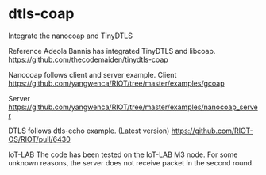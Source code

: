 # dtls-coap

Integrate the nanocoap and TinyDTLS


Reference
Adeola Bannis has integrated TinyDTLS and libcoap.
https://github.com/thecodemaiden/tinydtls-coap

Nanocoap follows client and server example.
Client
https://github.com/yangwenca/RIOT/tree/master/examples/gcoap

Server
https://github.com/yangwenca/RIOT/tree/master/examples/nanocoap_server

DTLS follows dtls-echo example. (Latest version)
https://github.com/RIOT-OS/RIOT/pull/6430

IoT-LAB
The code has been tested on the IoT-LAB M3 node. For some unknown reasons, the server does not receive packet in the second round.